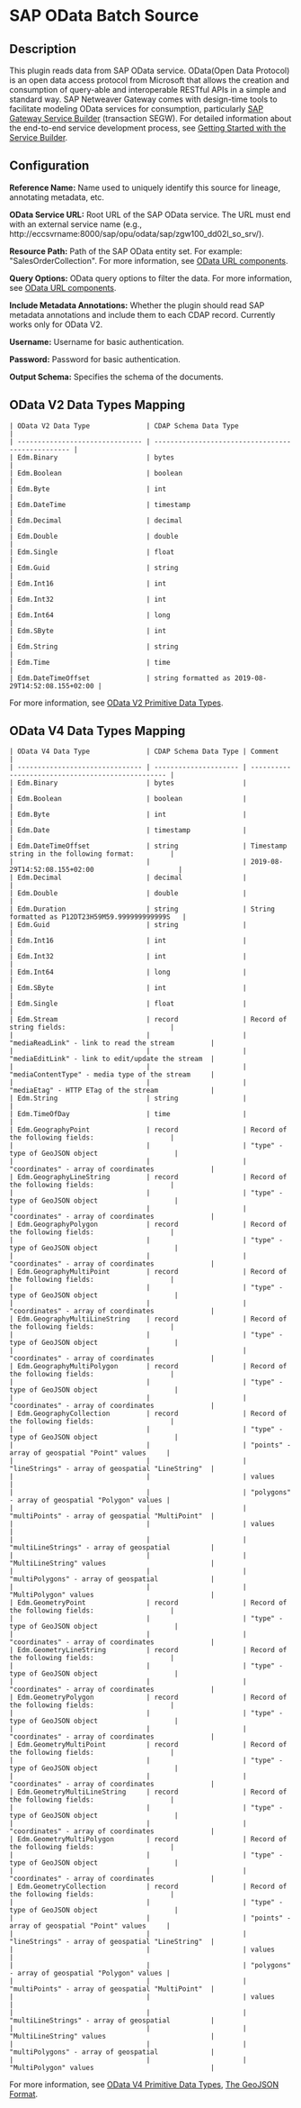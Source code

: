 # SAP OData Batch Source

Description
-----------
This plugin reads data from SAP OData service.
OData(Open Data Protocol) is an open data access protocol from Microsoft that allows the creation and consumption of
query-able and interoperable RESTful APIs in a simple and standard way. SAP Netweaver Gateway comes with design-time
tools to facilitate modeling OData services for consumption, particularly [SAP Gateway Service Builder]
(transaction SEGW). For detailed information about the end-to-end service development process, see
[Getting Started with the Service Builder].

[SAP Gateway Service Builder]:
https://help.sap.com/doc/saphelp_gateway20sp12/2.0/en-US/1b/c16e1e20a74746ad386bc10b60b6c3/frameset.htm

[Getting Started with the Service Builder]:
https://help.sap.com/doc/saphelp_gateway20sp12/2.0/en-US/cb/5dc700314e4e27be92de2d7065ce8e/content.htm?loaded_from_frameset=true


Configuration
-------------

**Reference Name:** Name used to uniquely identify this source for lineage, annotating metadata, etc.

**OData Service URL:** Root URL of the SAP OData service.
The URL must end with an external service name (e.g., http://eccsvrname:8000/sap/opu/odata/sap/zgw100_dd02l_so_srv/).

**Resource Path:** Path of the SAP OData entity set. For example: "SalesOrderCollection". For more information,
see [OData URL components].

**Query Options:** OData query options to filter the data. For more information, see [OData URL components].

[OData URL components]:
https://www.odata.org/documentation/odata-version-3-0/url-conventions/

**Include Metadata Annotations:** Whether the plugin should read SAP metadata annotations and include them to each CDAP
record. Currently works only for OData V2.

**Username:** Username for basic authentication.

**Password:** Password for basic authentication.

**Output Schema:** Specifies the schema of the documents.


OData V2 Data Types Mapping
----------

    | OData V2 Data Type              | CDAP Schema Data Type                             |
    | ------------------------------- | ------------------------------------------------- |
    | Edm.Binary                      | bytes                                             |
    | Edm.Boolean                     | boolean                                           |
    | Edm.Byte                        | int                                               |
    | Edm.DateTime                    | timestamp                                         |
    | Edm.Decimal                     | decimal                                           |
    | Edm.Double                      | double                                            |
    | Edm.Single                      | float                                             |
    | Edm.Guid                        | string                                            |
    | Edm.Int16                       | int                                               |
    | Edm.Int32                       | int                                               |
    | Edm.Int64                       | long                                              |
    | Edm.SByte                       | int                                               |
    | Edm.String                      | string                                            |
    | Edm.Time                        | time                                              |
    | Edm.DateTimeOffset              | string formatted as 2019-08-29T14:52:08.155+02:00 |

For more information, see [OData V2 Primitive Data Types].

[OData V2 Primitive Data Types]:
https://www.odata.org/documentation/odata-version-2-0/overview/


OData V4 Data Types Mapping
----------

    | OData V4 Data Type              | CDAP Schema Data Type | Comment                                           |
    | ------------------------------- | --------------------- | ------------------------------------------------- |
    | Edm.Binary                      | bytes                 |                                                   |
    | Edm.Boolean                     | boolean               |                                                   |
    | Edm.Byte                        | int                   |                                                   |
    | Edm.Date                        | timestamp             |                                                   |
    | Edm.DateTimeOffset              | string                | Timestamp string in the following format:         |
    |                                 |                       | 2019-08-29T14:52:08.155+02:00                     |
    | Edm.Decimal                     | decimal               |                                                   |
    | Edm.Double                      | double                |                                                   |
    | Edm.Duration                    | string                | String formatted as P12DT23H59M59.999999999999S   |
    | Edm.Guid                        | string                |                                                   |
    | Edm.Int16                       | int                   |                                                   |
    | Edm.Int32                       | int                   |                                                   |
    | Edm.Int64                       | long                  |                                                   |
    | Edm.SByte                       | int                   |                                                   |
    | Edm.Single                      | float                 |                                                   |
    | Edm.Stream                      | record                | Record of string fields:                          |
    |                                 |                       | "mediaReadLink" - link to read the stream         |
    |                                 |                       | "mediaEditLink" - link to edit/update the stream  |
    |                                 |                       | "mediaContentType" - media type of the stream     |
    |                                 |                       | "mediaEtag" - HTTP ETag of the stream             |
    | Edm.String                      | string                |                                                   |
    | Edm.TimeOfDay                   | time                  |                                                   |
    | Edm.GeographyPoint              | record                | Record of the following fields:                   |
    |                                 |                       | "type" - type of GeoJSON object                   |
    |                                 |                       | "coordinates" - array of coordinates              |
    | Edm.GeographyLineString         | record                | Record of the following fields:                   |
    |                                 |                       | "type" - type of GeoJSON object                   |
    |                                 |                       | "coordinates" - array of coordinates              |
    | Edm.GeographyPolygon            | record                | Record of the following fields:                   |
    |                                 |                       | "type" - type of GeoJSON object                   |
    |                                 |                       | "coordinates" - array of coordinates              |
    | Edm.GeographyMultiPoint         | record                | Record of the following fields:                   |
    |                                 |                       | "type" - type of GeoJSON object                   |
    |                                 |                       | "coordinates" - array of coordinates              |
    | Edm.GeographyMultiLineString    | record                | Record of the following fields:                   |
    |                                 |                       | "type" - type of GeoJSON object                   |
    |                                 |                       | "coordinates" - array of coordinates              |
    | Edm.GeographyMultiPolygon       | record                | Record of the following fields:                   |
    |                                 |                       | "type" - type of GeoJSON object                   |
    |                                 |                       | "coordinates" - array of coordinates              |
    | Edm.GeographyCollection         | record                | Record of the following fields:                   |
    |                                 |                       | "type" - type of GeoJSON object                   |
    |                                 |                       | "points" - array of geospatial "Point" values     |
    |                                 |                       | "lineStrings" - array of geospatial "LineString"  |
    |                                 |                       | values                                            |
    |                                 |                       | "polygons" - array of geospatial "Polygon" values |
    |                                 |                       | "multiPoints" - array of geospatial "MultiPoint"  |
    |                                 |                       | values                                            |
    |                                 |                       | "multiLineStrings" - array of geospatial          |
    |                                 |                       | "MultiLineString" values                          |
    |                                 |                       | "multiPolygons" - array of geospatial             |
    |                                 |                       | "MultiPolygon" values                             |
    | Edm.GeometryPoint               | record                | Record of the following fields:                   |
    |                                 |                       | "type" - type of GeoJSON object                   |
    |                                 |                       | "coordinates" - array of coordinates              |
    | Edm.GeometryLineString          | record                | Record of the following fields:                   |
    |                                 |                       | "type" - type of GeoJSON object                   |
    |                                 |                       | "coordinates" - array of coordinates              |
    | Edm.GeometryPolygon             | record                | Record of the following fields:                   |
    |                                 |                       | "type" - type of GeoJSON object                   |
    |                                 |                       | "coordinates" - array of coordinates              |
    | Edm.GeometryMultiPoint          | record                | Record of the following fields:                   |
    |                                 |                       | "type" - type of GeoJSON object                   |
    |                                 |                       | "coordinates" - array of coordinates              |
    | Edm.GeometryMultiLineString     | record                | Record of the following fields:                   |
    |                                 |                       | "type" - type of GeoJSON object                   |
    |                                 |                       | "coordinates" - array of coordinates              |
    | Edm.GeometryMultiPolygon        | record                | Record of the following fields:                   |
    |                                 |                       | "type" - type of GeoJSON object                   |
    |                                 |                       | "coordinates" - array of coordinates              |
    | Edm.GeometryCollection          | record                | Record of the following fields:                   |
    |                                 |                       | "type" - type of GeoJSON object                   |
    |                                 |                       | "points" - array of geospatial "Point" values     |
    |                                 |                       | "lineStrings" - array of geospatial "LineString"  |
    |                                 |                       | values                                            |
    |                                 |                       | "polygons" - array of geospatial "Polygon" values |
    |                                 |                       | "multiPoints" - array of geospatial "MultiPoint"  |
    |                                 |                       | values                                            |
    |                                 |                       | "multiLineStrings" - array of geospatial          |
    |                                 |                       | "MultiLineString" values                          |
    |                                 |                       | "multiPolygons" - array of geospatial             |
    |                                 |                       | "MultiPolygon" values                             |


For more information, see [OData V4 Primitive Data Types], [The GeoJSON Format].

[The GeoJSON Format]:
https://tools.ietf.org/html/rfc7946

[OData V4 Primitive Data Types]:
https://docs.oasis-open.org/odata/odata-csdl-xml/v4.01/csprd05/odata-csdl-xml-v4.01-csprd05.html#sec_PrimitiveTypes
